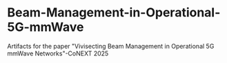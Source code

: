 # Beam-Management-in-Operational-5G-mmWave
Artifacts for the paper "Vivisecting Beam Management in Operational 5G mmWave Networks"-CoNEXT 2025
